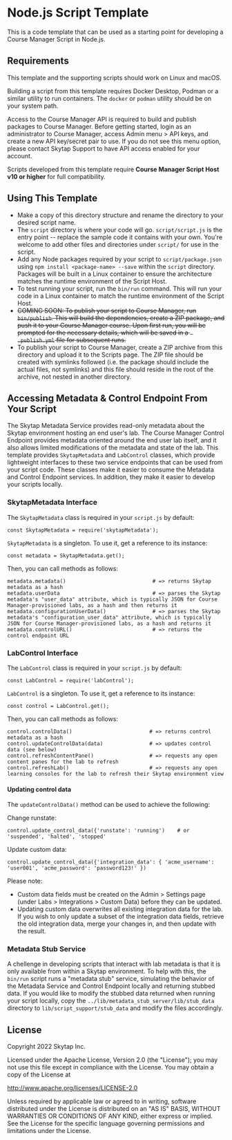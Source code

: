 # Node.js Script Template

This is a code template that can be used as a starting point for developing a Course Manager Script in Node.js.

## Requirements

This template and the supporting scripts should work on Linux and macOS. 

Building a script from this template requires Docker Desktop, Podman or a similar utility to run containers. The `docker` or `podman` utility should be on your system path.

Access to the Course Manager API is required to build and publish packages to Course Manager. Before getting started, login as an administrator to Course Manager, access Admin menu > API keys, and create a new API key/secret pair to use. If you do not see this menu option, please contact Skytap Support to have API access enabled for your account.

Scripts developed from this template require **Course Manager Script Host v10 or higher** for full compatibility.

## Using This Template

* Make a copy of this directory structure and rename the directory to your desired script name.
* The `script` directory is where your code will go. `script/script.js` is the entry point -- replace the sample code it contains with your own. You're welcome to add other files and directories under `script/` for use in the script.
* Add any Node packages required by your script to `script/package.json` using `npm install <package-name> --save` within the `script` directory. Packages will be built in a Linux container to ensure the architecture matches the runtime environment of the Script Host.
* To test running your script, run the `bin/run` command. This will run your code in a Linux container to match the runtime environment of the Script Host.
* ~~COMING SOON: To publish your script to Course Manager, run `bin/publish`. This will build the dependencies, create a ZIP package, and push it to your Course Manager course. Upon first run, you will be prompted for the necessary details, which will be saved in a ` .publish.yml` file for subsequent runs.~~
* To publish your script to Course Manager, create a ZIP archive from this directory and upload it to the Scripts page. The ZIP file should be created with symlinks followed (i.e. the package should include the actual files, not symlinks) and this file should reside in the root of the archive, not nested in another directory.

## Accessing Metadata & Control Endpoint From Your Script

The Skytap Metadata Service provides read-only metadata about the Skytap environment hosting an end user's lab. The Course Manager Control Endpoint provides metadata oriented around the end user lab itself, and it also allows limited modifications of the metadata and state of the lab. This template provides `SkytapMetadata` and `LabControl` classes, which provide lightweight interfaces to these two service endpoints that can be used from your script code. These classes make it easier to consume the Metadata and Control Endpoint services. In addition, they make it easier to develop your scripts locally.

### SkytapMetadata Interface

The `SkytapMetadata` class is required in your `script.js` by default:


```
const SkytapMetadata = require('skytapMetadata');
```

`SkytapMetadata` is a singleton. To use it, get a reference to its instance:

```
const metadata = SkytapMetadata.get();
```

Then, you can call methods as follows:

```
metadata.metadata()                            # => returns Skytap metadata as a hash
metadata.userData                              # => parses the Skytap metadata's "user_data" attribute, which is typically JSON for Course Manager-provisioned labs, as a hash and then returns it
metadata.configurationUserData()               # => parses the Skytap metadata's "configuration_user_data" attribute, which is typically JSON for Course Manager-provisioned labs, as a hash and returns it
metadata.controlURL()                          # => returns the control endpoint URL
```

### LabControl Interface
The `LabControl` class is required in your `script.js` by default:

```
const LabControl = require('labControl');
```

`LabControl` is a singleton. To use it, get a reference to its instance:

```
const control = LabControl.get();
```

Then, you can call methods as follows:

```
control.controlData()                         # => returns control metadata as a hash
control.updateControlData(data)               # => updates control data (see below)
control.refreshContentPane()                  # => requests any open content panes for the lab to refresh
control.refreshLab()                          # => requests any open learning consoles for the lab to refresh their Skytap environment view
```

#### Updating control data

The `updateControlData()` method can be used to achieve the following:

Change runstate:
```
control.update_control_data({'runstate': 'running')    # or 'suspended', 'halted', 'stopped'
```

Update custom data:
```
control.update_control_data({'integration_data': { 'acme_username': 'user001', 'acme_password': 'password123!' })
```

Please note:
* Custom data fields must be created on the Admin > Settings page (under Labs > Integrations > Custom Data) before they can be updated.
* Updating custom data overwrites all existing integration data for the lab. If you wish to only update a subset of the integration data fields, retrieve the old integration data, merge your changes in, and then update with the result.

### Metadata Stub Service

A chellenge in developing scripts that interact with lab metadata is that it is only available from within a Skytap environment. To help with this, the `bin/run` script runs a "metadata stub" service, simulating the behavior of the Metadata Service and Control Endpoint locally and returning stubbed data. If you would like to modify the stubbed data returned when running your script locally, copy the `../lib/metadata_stub_server/lib/stub_data` directory to `lib/script_support/stub_data` and modify the files accordingly.

## License

Copyright 2022 Skytap Inc.

Licensed under the Apache License, Version 2.0 (the "License");
you may not use this file except in compliance with the License.
You may obtain a copy of the License at

<http://www.apache.org/licenses/LICENSE-2.0>

Unless required by applicable law or agreed to in writing, software
distributed under the License is distributed on an "AS IS" BASIS,
WITHOUT WARRANTIES OR CONDITIONS OF ANY KIND, either express or implied.
See the License for the specific language governing permissions and
limitations under the License.
